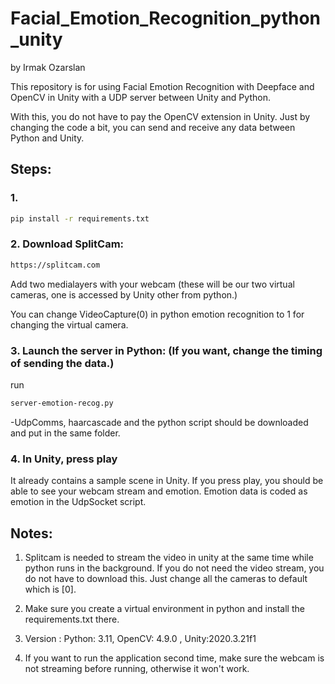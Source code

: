 

# Facial_Emotion_Recognition_python_unity 

by Irmak Ozarslan

This repository is for using Facial Emotion Recognition with Deepface and OpenCV in Unity with a UDP server between Unity and Python.



With this, you do not have to pay the OpenCV extension in Unity. Just by changing the code a bit, you can send and receive any data between Python and Unity.

## Steps:


### 1.
 ```sh
pip install -r requirements.txt
```


### 2. Download SplitCam: 
 ```sh
https://splitcam.com


```

Add two medialayers with your webcam (these will be our two virtual cameras, one is accessed by Unity other from python.)


You can change VideoCapture(0) in python emotion recognition to 1 for changing the virtual camera.




### 3. Launch the server in Python: (If you want, change the timing of sending the data.)

run 

 ```sh
server-emotion-recog.py
```


-UdpComms, haarcascade and the python script should be downloaded and put in the same folder.


### 4. In Unity, press play

It already contains a sample scene in Unity. If you press play, you should be able to see your webcam stream and emotion. Emotion data is coded as emotion in the UdpSocket script.



## Notes:

1. Splitcam is needed to stream the video in unity at the same time while python runs in the background. If you do not need the video stream, you do not have to download this. Just change all the cameras to default which is [0].

2. Make sure you create a virtual environment in python and install the requirements.txt there.

3. Version : Python: 3.11, OpenCV: 4.9.0 , Unity:2020.3.21f1

4. If you want to run the application second time, make sure the webcam is not streaming before running, otherwise it won't work.

   



